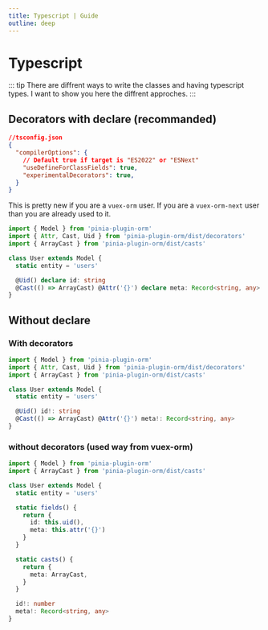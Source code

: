 ```yaml
---
title: Typescript | Guide
outline: deep
---
```


# Typescript

::: tip
There are diffrent ways to write the classes and having typescript types. I want to show you here the diffrent approches.
:::

## Decorators with declare (recommanded)

```json
//tsconfig.json
{
  "compilerOptions": {
    // Default true if target is "ES2022" or "ESNext"
    "useDefineForClassFields": true,
    "experimentalDecorators": true,
  }
}
```

This is pretty new if you are a `vuex-orm` user. If you are a `vuex-orm-next` user than you are already used to it.

```ts
import { Model } from 'pinia-plugin-orm'
import { Attr, Cast, Uid } from 'pinia-plugin-orm/dist/decorators'
import { ArrayCast } from 'pinia-plugin-orm/dist/casts'

class User extends Model {
  static entity = 'users'

  @Uid() declare id: string
  @Cast(() => ArrayCast) @Attr('{}') declare meta: Record<string, any>
}
```

## Without declare

### With decorators

```ts
import { Model } from 'pinia-plugin-orm'
import { Attr, Cast, Uid } from 'pinia-plugin-orm/dist/decorators'
import { ArrayCast } from 'pinia-plugin-orm/dist/casts'

class User extends Model {
  static entity = 'users'

  @Uid() id!: string
  @Cast(() => ArrayCast) @Attr('{}') meta!: Record<string, any>
}
```

### without decorators (used way from vuex-orm)

```ts
import { Model } from 'pinia-plugin-orm'
import { ArrayCast } from 'pinia-plugin-orm/dist/casts'

class User extends Model {
  static entity = 'users'

  static fields() {
    return {
      id: this.uid(),
      meta: this.attr('{}')
    }
  }

  static casts() {
    return {
      meta: ArrayCast,
    }
  }

  id!: number
  meta!: Record<string, any>
}
```

